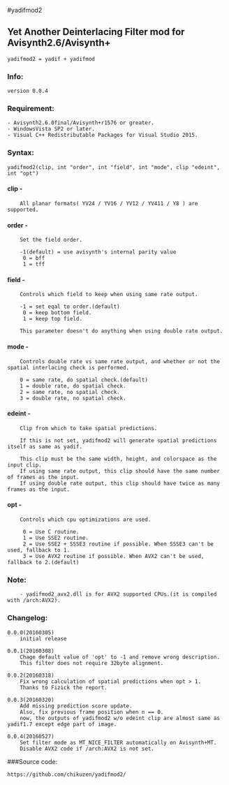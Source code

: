 #yadifmod2
## Yet Another Deinterlacing Filter mod  for Avisynth2.6/Avisynth+

	yadifmod2 = yadif + yadifmod

### Info:

	version 0.0.4

### Requirement:
	- Avisynth2.6.0final/Avisynth+r1576 or greater.
	- WindowsVista SP2 or later.
	- Visual C++ Redistributable Packages for Visual Studio 2015.

### Syntax:

	yadifmod2(clip, int "order", int "field", int "mode", clip "edeint", int "opt")

####	clip -

		All planar formats( YV24 / YV16 / YV12 / YV411 / Y8 ) are supported.

####	order -

		Set the field order.

		-1(default) = use avisynth's internal parity value
		 0 = bff
		 1 = tff

####	field -

		Controls which field to keep when using same rate output.

		-1 = set eqal to order.(default)
		 0 = keep bottom field.
		 1 = keep top field.

		This parameter doesn't do anything when using double rate output.

####	mode -

		Controls double rate vs same rate output, and whether or not the spatial interlacing check is performed.

		0 = same rate, do spatial check.(default)
		1 = double rate, do spatial check.
		2 = same rate, no spatial check.
		3 = double rate, no spatial check.

####	edeint -

		Clip from which to take spatial predictions.

		If this is not set, yadifmod2 will generate spatial predictions itself as same as yadif.

		This clip must be the same width, height, and colorspace as the input clip.
		If using same rate output, this clip should have the same number of frames as the input.
		If using double rate output, this clip should have twice as many frames as the input.

####	opt -

		Controls which cpu optimizations are used.

		 0 = Use C routine.
		 1 = Use SSE2 routine.
		 2 = Use SSE2 + SSSE3 routine if possible. When SSSE3 can't be used, fallback to 1.
		 3 = Use AVX2 routine if possible. When AVX2 can't be used, fallback to 2.(default)

### Note:

		- yadifmod2_avx2.dll is for AVX2 supported CPUs.(it is compiled with /arch:AVX2).


### Changelog:

	0.0.0(20160305)
		initial release

	0.0.1(20160308)
		Chage default value of 'opt' to -1 and remove wrong description.
		This filter does not require 32byte alignment.

	0.0.2(20160318)
		Fix wrong calculation of spatial predictions when opt > 1.
		Thanks to Fizick the report.

	0.0.3(20160320)
		Add missing prediction score update.
		Also, fix previous frame position when n == 0.
		now, the outputs of yadifmod2 w/o edeint clip are almost same as yadif1.7 except edge part of image.

	0.0.4(20160527)
		Set filter mode as MT_NICE_FILTER automatically on Avisynth+MT.
		Disable AVX2 code if /arch:AVX2 is not set.


###Source code:

	https://github.com/chikuzen/yadifmod2/

